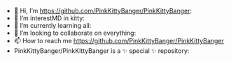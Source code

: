 - 👋 Hi, I’m https://github.com/PinkKittyBanger/PinkKittyBanger:
- 👀 I’m interestMD in kitty:
- 🌱 I’m currently learning all:
- 💞️ I’m looking to collaborate on everything:
- 📫 How to reach me https://github.com/PinkKittyBanger/PinkKittyBanger
- PinkKittyBanger/PinkKittyBanger is a ✨ special ✨ repository:

